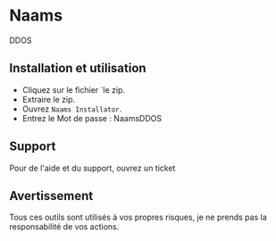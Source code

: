 # Naams
DDOS

## Installation et utilisation
- Cliquez sur le fichier `le zip.
- Extraire le zip.
- Ouvrez `Naams Installator`.
- Entrez  le Mot de passe : NaamsDDOS

## Support
Pour de l'aide et du support, ouvrez un ticket

## Avertissement
Tous ces outils sont utilisés à vos propres risques, je ne prends pas la responsabilité de vos actions.